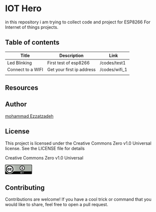 # IOT Hero
in this repository i am trying to collect code and project for ESP8266  For Internet of things projects.






## Table of contents

|Title|Description|Link|
|---|---|---|
|Led Blinking    |First test of esp8266   | /codes/test1  |
|Connect to a WIFI    |Get your first ip address   | /codes/wifi_1  |
|    |   |   |




## Resources




## Author
[mohammad Ezzatzadeh](https://github.com/pakoti)

## License
This project is licensed under the Creative Commons Zero v1.0 Universal license. See the LICENSE file for details

Creative Commons Zero v1.0 Universal

<img src="/88x31.png" alt="Creative Commons Zero v1.0 Universal">




## Contributing

Contributions are welcome! If you have a cool trick or command that you would like to share, feel free to open a pull request.